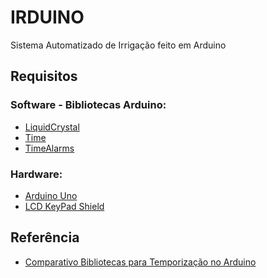 IRDUINO
=======

Sistema Automatizado de Irrigação feito em Arduino

## Requisitos

### Software - Bibliotecas Arduino:
 - [LiquidCrystal](https://github.com/arduino-libraries/LiquidCrystal)
 - [Time](https://github.com/PaulStoffregen/Time)
 - [TimeAlarms](https://github.com/PaulStoffregen/TimeAlarms)

### Hardware:
 - [Arduino Uno](http://arduino.cc/en/Main/arduinoBoardUno)
 - [LCD KeyPad Shield](http://www.dfrobot.com/wiki/index.php/LCD_KeyPad_Shield_For_Arduino_SKU:_DFR0009)

## Referência
 - [Comparativo Bibliotecas para Temporização no Arduino](https://www.pjrc.com/teensy/td_timing.html)
